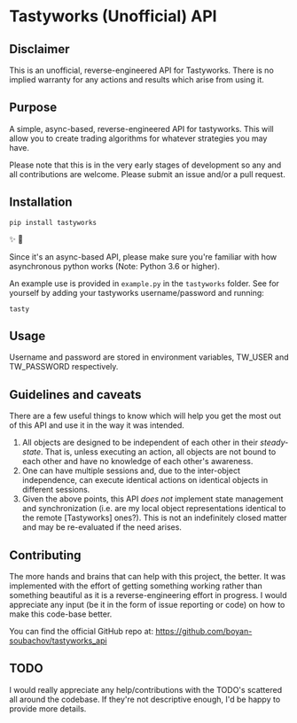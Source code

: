 # Tastyworks (Unofficial) API

## Disclaimer

This is an unofficial, reverse-engineered API for Tastyworks. There is no implied warranty for any actions and results which arise from using it.

## Purpose

A simple, async-based, reverse-engineered API for tastyworks. This will allow you to create trading algorithms for whatever strategies you may have.

Please note that this is in the very early stages of development so any and all contributions are welcome. Please submit an issue and/or a pull request.

## Installation
```
pip install tastyworks
```
✨ 🍰

Since it's an async-based API, please make sure you're familiar with how asynchronous python works (Note: Python 3.6 or higher).

An example use is provided in `example.py` in the `tastyworks` folder. See for yourself by adding your tastyworks username/password and running:

```
tasty 
```

## Usage

Username and password are stored in environment variables, TW_USER and TW_PASSWORD respectively.

## Guidelines and caveats

There are a few useful things to know which will help you get the most out of this API and use it in the way it was intended.

1. All objects are designed to be independent of each other in their _steady-state_. That is, unless executing an action, all objects are not bound to each other and have no knowledge of each other's awareness.
1. One can have multiple sessions and, due to the inter-object independence, can execute identical actions on identical objects in different sessions.
1. Given the above points, this API *does not* implement state management and synchronization (i.e. are my local object representations identical to the remote [Tastyworks] ones?). This is not an indefinitely closed matter and may be re-evaluated if the need arises.

## Contributing

The more hands and brains that can help with this project, the better. It was implemented with the effort of getting something working rather than something beautiful as it is a reverse-engineering effort in progress.
I would appreciate any input (be it in the form of issue reporting or code) on how to make this code-base better.

You can find the official GitHub repo at: https://github.com/boyan-soubachov/tastyworks_api

## TODO

I would really appreciate any help/contributions with the TODO's scattered all around the codebase. If they're not descriptive enough, I'd be happy to provide more details.
